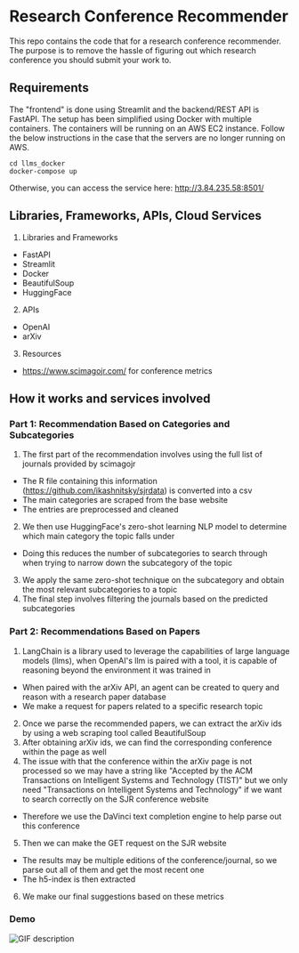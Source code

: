 # Research Conference Recommender

This repo contains the code that for a research conference recommender. The purpose is to remove the hassle of figuring out which research conference you should submit your work to. 

## Requirements

The "frontend" is done using Streamlit and the backend/REST API is FastAPI. The setup has been simplified using Docker with multiple containers. The containers will be running on an AWS EC2 
instance. Follow the below instructions in the case that the servers are no longer running on AWS.

```
cd llms_docker
docker-compose up
```

Otherwise, you can access the service here: http://3.84.235.58:8501/

## Libraries, Frameworks, APIs, Cloud Services
1. Libraries and Frameworks
- FastAPI
- Streamlit
- Docker
- BeautifulSoup
- HuggingFace
2. APIs
- OpenAI
- arXiv
3. Resources
- https://www.scimagojr.com/ for conference metrics

## How it works and services involved
### Part 1: Recommendation Based on Categories and Subcategories
1. The first part of the recommendation involves using the full list of journals provided by scimagojr
- The R file containing this information (https://github.com/ikashnitsky/sjrdata) is converted into a csv
- The main categories are scraped from the base website
- The entries are preprocessed and cleaned
2. We then use HuggingFace's zero-shot learning NLP model to determine which main category the topic falls under
- Doing this reduces the number of subcategories to search through  when trying to narrow down the subcategory of the topic
3. We apply the same zero-shot technique on the subcategory and obtain the most relevant subcategories to a topic
4. The final step involves filtering the journals based on the predicted subcategories

### Part 2: Recommendations Based on Papers
1. LangChain is a library used to leverage the capabilities of large language models (llms), when OpenAI's llm is paired with a tool, it is capable of reasoning beyond the environment it was 
trained in
- When paired with the arXiv API, an agent can be created to query and reason with a research paper database
- We make a request for papers related to a specific research topic
2. Once we parse the recommended papers, we can extract the arXiv ids by using a web scraping tool called BeautifulSoup
3. After obtaining arXiv ids, we can find the corresponding conference within the page as well
4. The issue with that the conference within the arXiv page is not processed so we may have a string like "Accepted by the ACM Transactions on Intelligent Systems and Technology (TIST)" but we only need "Transactions on Intelligent Systems and Technology" if we want to search correctly on the SJR conference website
- Therefore we use the DaVinci text completion engine to help parse out this conference
5. Then we can make the GET request on the SJR website
- The results may be multiple editions of the conference/journal, so we parse out all of them and get the most recent one
- The h5-index is then extracted 
6. We make our final suggestions based on these metrics

### Demo ###
![GIF description](https://bpb-us-w2.wpmucdn.com/sites.northeastern.edu/dist/e/1156/files/2023/08/Recording-2023-08-15-at-18.34.23.gif)
